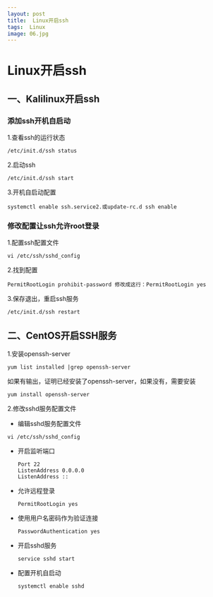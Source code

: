 ```yaml
---
layout: post
title:  Linux开启ssh
tags:  Linux
image: 06.jpg
---
```


# Linux开启ssh

## 一、Kalilinux开启ssh

### 添加ssh开机自启动

1.查看ssh的运行状态

```shell
/etc/init.d/ssh status
```

2.启动ssh

```shell
/etc/init.d/ssh start
```

3.开机自启动配置

```shell
systemctl enable ssh.service2.或update-rc.d ssh enable
```

### 修改配置让ssh允许root登录

1.配置ssh配置文件

```shell
vi /etc/ssh/sshd_config
```

2.找到配置

```shell
PermitRootLogin prohibit-password 修改成这行：PermitRootLogin yes
```

3.保存退出，重启ssh服务

```shell
/etc/init.d/ssh restart
```

## 二、CentOS开启SSH服务

1.安装openssh-server

```shell
yum list installed |grep openssh-server
```

如果有输出，证明已经安装了openssh-server，如果没有，需要安装

```shell
yum install openssh-server
```

2.修改sshd服务配置文件

- 编辑sshd服务配置文件

```shell
vi /etc/ssh/sshd_config
```

- 开启监听端口

  ```shell
  Port 22
  ListenAddress 0.0.0.0
  ListenAddress ::
  ```

- 允许远程登录

  ```
  PermitRootLogin yes
  ```

- 使用用户名密码作为验证连接

  ```shell
  PasswordAuthentication yes
  ```

- 开启sshd服务

  ```shell
  service sshd start
  ```

- 配置开机自启动

  ```shell
  systemctl enable sshd
  ```

  
